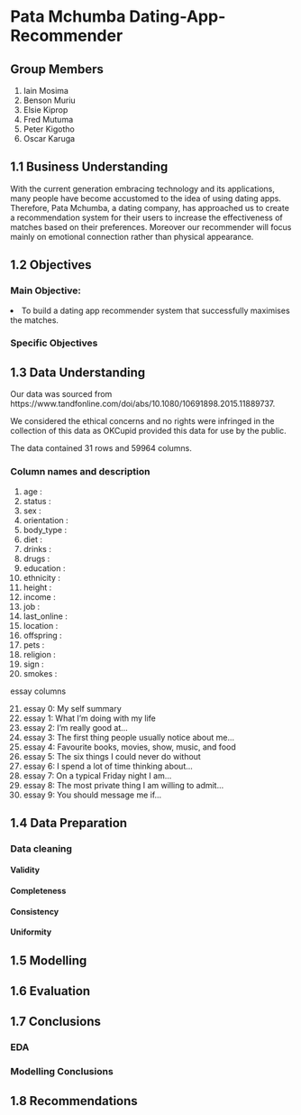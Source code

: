 # Pata Mchumba Dating-App-Recommender

## Group Members
<ol>
<li> Iain Mosima </li>
<li> Benson Muriu </li>
<li> Elsie Kiprop </li>
<li> Fred Mutuma </li>
<li> Peter Kigotho </li>
<li> Oscar Karuga </li>
</ol>

## 1.1 Business Understanding
With the current generation embracing technology and its applications, many people have become accustomed to the idea of using dating apps. Therefore, Pata Mchumba,  a dating company, has approached us to create a recommendation system for their users to increase the effectiveness of matches based on their preferences. Moreover our recommender will focus mainly on emotional connection rather than physical appearance. 

## 1.2 Objectives
### Main Objective:
<li> To build a dating app recommender system that successfully maximises the matches. </li>

### Specific Objectives

## 1.3 Data Understanding

<p> Our data was sourced from https://www.tandfonline.com/doi/abs/10.1080/10691898.2015.11889737.</p>
<p> We considered the ethical concerns and no rights were infringed in the collection of this data as OKCupid provided this data for use by the public. </p>
<p> The data contained 31 rows and 59964 columns. </p>

### Column names and description 

<ol>
 <li> age          : </li>
 <li> status       : </li>
 <li> sex          : </li>
 <li> orientation  : </li>
 <li> body_type    : </li>
 <li> diet         : </li>
 <li> drinks       : </li>
<li>  drugs        : </li>
 <li> education    : </li>
 <li> ethnicity    : </li>
 <li> height       : </li>
 <li> income       : </li>
 <li> job          : </li>
 <li> last_online  : </li>
 <li> location     : </li>
 <li> offspring    : </li>
 <li> pets         : </li>
 <li> religion     : </li>
 <li> sign         : </li>
 <li> smokes       : </li>
</ol>

<p> essay columns </p>
<ol start='21'>
<li> essay 0: My self summary </li>
<li> essay 1: What I’m doing with my life </li>
<li> essay 2: I’m really good at... </li>
<li> essay 3: The first thing people usually notice about me... </li>
<li> essay 4: Favourite books, movies, show, music, and food </li>
<li> essay 5: The six things I could never do without </li>
<li> essay 6: I spend a lot of time thinking about... </li>
<li> essay 7: On a typical Friday night I am... </li>
<li> essay 8: The most private thing I am willing to admit... </li>
<li> essay 9: You should message me if... </li>
</ol>

## 1.4 Data Preparation
### Data cleaning
#### Validity
#### Completeness
#### Consistency
#### Uniformity

## 1.5 Modelling 

## 1.6 Evaluation 

## 1.7 Conclusions
### EDA

### Modelling Conclusions 


## 1.8 Recommendations




